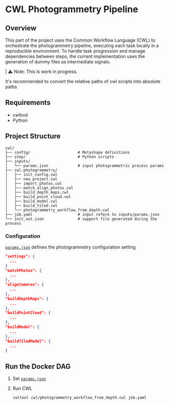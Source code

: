 # CWL Photogrammetry Pipeline

## Overview
This part of the project uses the Common Workflow Language (CWL) to orchestrate the photogrammetry pipeline, executing each task locally in a reproducible environment. To handle task progression and manage dependencies between steps, the current implementation uses the generation of dummy files as intermediate signals.

| ⚠️ Note: This is work in progress.

It's recommended to convert the relative paths of cwl scripts into absolute paths

## Requirements
- cwltool
- Python

## Project Structure
```
cwl/
├── config/                     # Metashape definitions
├── step/                       # Python scripts
├── inputs/
│   └── params.json             # input photogrammetric process params
├── cwl-photogrammetry/
│   ├── init_config.cwl
│   ├── new_project.cwl
│   ├── import_photos.cwl
│   ├── match_align_photos.cwl
│   ├── build_depth_maps.cwl
│   ├── build_point_cloud.cwl
│   ├── build_model.cwl
│   ├── build_tiled.cwl
│   └── photogrammetry_workflow_from_depth.cwl
├── job.yaml                    # input refere to inputs/params.json
└── init_out.json               # support file generated during the process
```

### Configuration

[`params.json`](inputs/params.json) defines the photogrammetry configuration setting
```json
"settings": {
  ...
}
"matchPhotos": {
  ...
},
"alignCameras": {
  ...
},
"buildDepthMaps": {
  ...
},
"buildPointCloud": {
  ...
},
"buildModel": {
  ...
},
"buildTiledModel": {
  ...
}
```

## Run the Docker DAG
1. Set [`params.json`](inputs/params.json)

2. Run CWL 
    ```bash
    cwltool cwl/photogrammetry_workflow_from_depth.cwl job.yaml
    ```